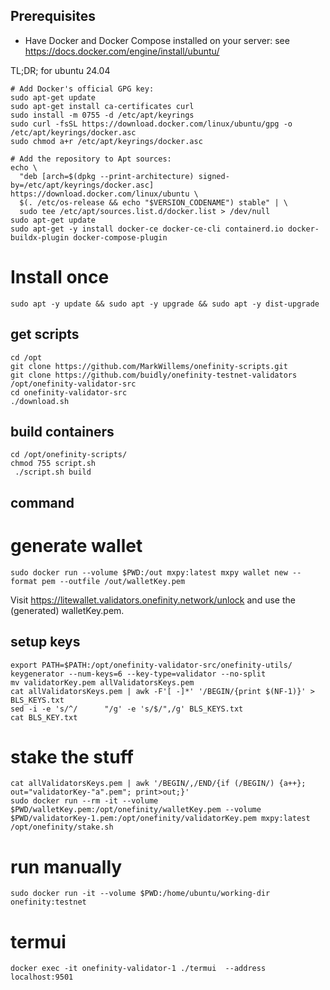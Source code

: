 ## Prerequisites
- Have Docker and Docker Compose installed on your server: see <a href="https://docs.docker.com/engine/install/ubuntu/" target="_blank">https://docs.docker.com/engine/install/ubuntu/</a>

TL;DR; for ubuntu 24.04

```
# Add Docker's official GPG key:
sudo apt-get update
sudo apt-get install ca-certificates curl
sudo install -m 0755 -d /etc/apt/keyrings
sudo curl -fsSL https://download.docker.com/linux/ubuntu/gpg -o /etc/apt/keyrings/docker.asc
sudo chmod a+r /etc/apt/keyrings/docker.asc

# Add the repository to Apt sources:
echo \
  "deb [arch=$(dpkg --print-architecture) signed-by=/etc/apt/keyrings/docker.asc] https://download.docker.com/linux/ubuntu \
  $(. /etc/os-release && echo "$VERSION_CODENAME") stable" | \
  sudo tee /etc/apt/sources.list.d/docker.list > /dev/null
sudo apt-get update
sudo apt-get -y install docker-ce docker-ce-cli containerd.io docker-buildx-plugin docker-compose-plugin
```

# Install once
```
sudo apt -y update && sudo apt -y upgrade && sudo apt -y dist-upgrade
```


## get scripts
```
cd /opt
git clone https://github.com/MarkWillems/onefinity-scripts.git 
git clone https://github.com/buidly/onefinity-testnet-validators /opt/onefinity-validator-src
cd onefinity-validator-src 
./download.sh
```

## build containers
```
cd /opt/onefinity-scripts/
chmod 755 script.sh
 ./script.sh build

```

## command
# generate wallet
```
sudo docker run --volume $PWD:/out mxpy:latest mxpy wallet new --format pem --outfile /out/walletKey.pem
```
Visit https://litewallet.validators.onefinity.network/unlock and use the (generated) walletKey.pem.


## setup keys
```
export PATH=$PATH:/opt/onefinity-validator-src/onefinity-utils/
keygenerator --num-keys=6 --key-type=validator --no-split
mv validatorKey.pem allValidatorsKeys.pem
cat allValidatorsKeys.pem | awk -F'[ -]*' '/BEGIN/{print $(NF-1)}' > BLS_KEYS.txt
sed -i -e 's/^/      "/g' -e 's/$/",/g' BLS_KEYS.txt
cat BLS_KEY.txt
```

# stake the stuff
```
cat allValidatorsKeys.pem | awk '/BEGIN/,/END/{if (/BEGIN/) {a++}; out="validatorKey-"a".pem"; print>out;}'
sudo docker run --rm -it --volume $PWD/walletKey.pem:/opt/onefinity/walletKey.pem --volume  $PWD/validatorKey-1.pem:/opt/onefinity/validatorKey.pem mxpy:latest /opt/onefinity/stake.sh
```

# run manually
```
sudo docker run -it --volume $PWD:/home/ubuntu/working-dir onefinity:testnet
```
# termui 
```
docker exec -it onefinity-validator-1 ./termui  --address localhost:9501
```

